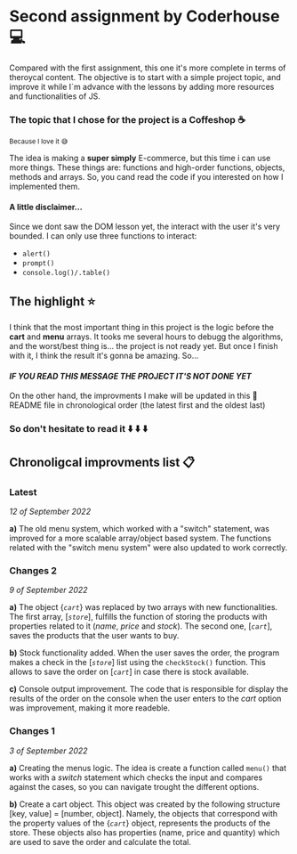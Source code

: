 # Second assignment by Coderhouse :computer:

Compared with the first assignment, this one it's more complete in terms of theroycal content.
The objective is to start with a simple project topic, and improve it while I´m advance with the lessons by adding more resources and functionalities of JS.

### The topic that I chose for the project is a Coffeshop :coffee: 
<sub>Because I love it :sweat_smile:</sub>


The idea is making a **super simply** E-commerce, but this time i can use more things. These things are: functions and high-order functions, objects, methods and arrays. So, you cand read the code if you interested on how I implemented them.

#### A little disclaimer...
Since we dont saw the DOM lesson yet, the interact with the user it's very bounded. I can only use three functions to interact:
* `alert()`
* `prompt()`
* `console.log()/.table()`


## The highlight :star:
I think that the most important thing in this project is the logic before the **cart** and **menu** arrays. It tooks me several hours to debugg the algorithms, and the worst/best thing is... the project is not ready yet. But once I finish with it, I think the result it's gonna be amazing. So...

#### *IF YOU READ THIS MESSAGE THE PROJECT IT'S NOT DONE YET* 

On the other hand, the improvments I make will be updated in this :page_facing_up: README file in chronological order (the latest first and the oldest last)

### So don't hesitate to read it :arrow_down: :arrow_down: :arrow_down:
## Chronoligcal improvments list :clipboard:
### Latest
*12 of September 2022*

**a)** The old menu system, which worked with a "switch" statement, was improved for a more scalable array/object based system. The functions related with the "switch menu system" were also updated to work correctly.

### Changes 2
*9 of September 2022*

**a)** The object {*`cart`*} was replaced by two arrays with new functionalities. 
The first array, [*`store`*], fulfills the function of storing the products with properties related to it (*name*, *price* and *stock*).
The second one, [*`cart`*], saves the products that the user wants to buy.

**b)** Stock functionality added. 
When the user saves the order, the program makes a check in the [*`store`*] list using the `checkStock()` function. This allows to save the order on [*`cart`*] in case there is stock available.

**c)** Console output improvement. 
The code that is responsible for display the results of the order on the console when the user enters to the *cart* option was improvement, making it more readeble.

### Changes 1
*3 of September 2022*

**a)** Creating the menus logic. 
The idea is create a function called `menu()` that works with a *switch* statement which checks the input and compares against the cases, so you can navigate trought the different options.

**b)** Create a cart object.
This object was created by the following structure [key, value] = [number, object]. Namely, the objects that correspond with the property values of the {*`cart`*} object, represents the products of the store. These objects also has properties (name, price and quantity) which are used to save the order and calculate the total.
